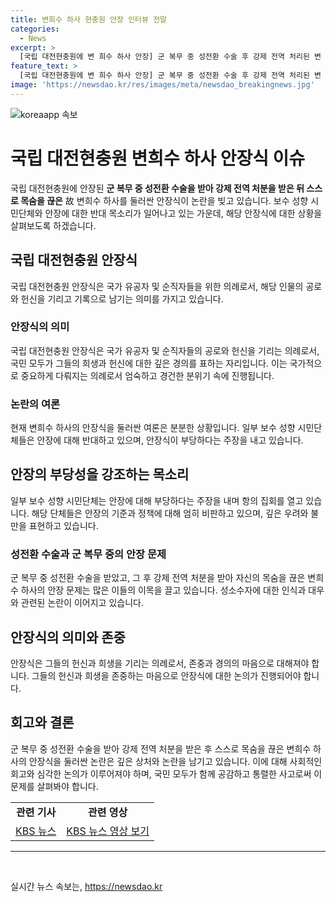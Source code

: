 ```yaml
---
title: 변희수 하사 현충원 안장 인터뷰 전말
categories:
  - News
excerpt: >
  [국립 대전현충원에 변 희수 하사 안장] 군 복무 중 성전환 수술 후 강제 전역 처리된 변 희수 하사가 국립 대전현충원에 안장되었다. 안장식에는 유가족과 60여 명의 추모객이 참석했으며, 사망 당시 강제 전역 처리된 상태였으나 최근 국가인권위의 재심 권고에 따라 순직을 인정받아 안장 요건을 충족했다. 이에도 보수 성향 시민단체들은 안장의 부당성을 강조하며 반대 목소리를 냈지만, 변 하사는 영면에 안착했다.
feature_text: >
  [국립 대전현충원에 변 희수 하사 안장] 군 복무 중 성전환 수술 후 강제 전역 처리된 변 희수 하사가 국립 대전현충원에 안장되었다. 안장식에는 유가족과 60여 명의 추모객이 참석했으며, 사망 당시 강제 전역 처리된 상태였으나 최근 국가인권위의 재심 권고에 따라 순직을 인정받아 안장 요건을 충족했다. 이에도 보수 성향 시민단체들은 안장의 부당성을 강조하며 반대 목소리를 냈지만, 변 하사는 영면에 안착했다.
image: 'https://newsdao.kr/res/images/meta/newsdao_breakingnews.jpg'
---
```


<p><img src="https://newsdao.kr/res/images/meta/newsdao_breakingnews.jpg" alt="koreaapp 속보" /></p>

<h1>국립 대전현충원 변희수 하사 안장식 이슈</h1>

<p data-ke-size="size16">국립 대전현충원에 안장된 <b>군 복무 중 성전환 수술을 받아 강제 전역 처분을 받은 뒤 스스로 목숨을 끊은</b> 故 변희수 하사를 둘러싼 안장식이 논란을 빚고 있습니다. 보수 성향 시민단체와 안장에 대한 반대 목소리가 일어나고 있는 가운데, 해당 안장식에 대한 상황을 살펴보도록 하겠습니다.</p>

<h2 data-ke-size="size26">국립 대전현충원 안장식</h2>

<p data-ke-size="size16">국립 대전현충원 안장식은 국가 유공자 및 순직자들을 위한 의례로서, 해당 인물의 공로와 헌신을 기리고 기록으로 남기는 의미를 가지고 있습니다. </p>

<h3>안장식의 의미</h3>

<p data-ke-size="size16">국립 대전현충원 안장식은 국가 유공자 및 순직자들의 공로와 헌신을 기리는 의례로서, 국민 모두가 그들의 희생과 헌신에 대한 깊은 경의를 표하는 자리입니다. 이는 국가적으로 중요하게 다뤄지는 의례로서 엄숙하고 경건한 분위기 속에 진행됩니다.</p>

<h3>논란의 여론</h3>

<p data-ke-size="size16">현재 변희수 하사의 안장식을 둘러싼 여론은 분분한 상황입니다. 일부 보수 성향 시민단체들은 안장에 대해 반대하고 있으며, 안장식이 부당하다는 주장을 내고 있습니다.</p>

<h2 data-ke-size="size26">안장의 부당성을 강조하는 목소리</h2>

<p data-ke-size="size16">일부 보수 성향 시민단체는 안장에 대해 부당하다는 주장을 내며 항의 집회를 열고 있습니다. 해당 단체들은 안장의 기준과 정책에 대해 엄히 비판하고 있으며, 깊은 우려와 불만을 표현하고 있습니다. </p>

<h3>성전환 수술과 군 복무 중의 안장 문제</h3>

<p data-ke-size="size16">군 복무 중 성전환 수술을 받았고, 그 후 강제 전역 처분을 받아 자신의 목숨을 끊은 변희수 하사의 안장 문제는 많은 이들의 이목을 끌고 있습니다. 성소수자에 대한 인식과 대우와 관련된 논란이 이어지고 있습니다.</p>

<h2 data-ke-size="size26">안장식의 의미와 존중</h2>

<p data-ke-size="size16">안장식은 그들의 헌신과 희생을 기리는 의례로서, 존중과 경의의 마음으로 대해져야 합니다. 그들의 헌신과 희생을 존중하는 마음으로 안장식에 대한 논의가 진행되어야 합니다. </p>

<h2 data-ke-size="size26">회고와 결론</h2>

<p data-ke-size="size16">군 복무 중 성전환 수술을 받아 강제 전역 처분을 받은 후 스스로 목숨을 끊은 변희수 하사의 안장식을 둘러싼 논란은 깊은 상처와 논란을 남기고 있습니다. 이에 대해 사회적인 회고와 심각한 논의가 이루어져야 하며, 국민 모두가 함께 공감하고 통렬한 사고로써 이 문제를 살펴봐야 합니다. </p>

<table>
  <tr>
    <td style="text-align: center; height: 17px;"><b>관련 기사</b></td>
    <td style="text-align: center; height: 17px;"><b>관련 영상</b></td>
  </tr>
  <tr>
    <td style="text-align: center; height: 17px;"><a href="https://www.kbs.co.kr/">KBS 뉴스</a></td>
    <td style="text-align: center; height: 17px;"><a href="https://www.kbs.co.kr/">KBS 뉴스 영상 보기</a></td>
  </tr>
</table>

<hr>

<p data-ke-size="size16">&nbsp;</p>
실시간 뉴스 속보는, <a href="https://newsdao.kr" rel="dofollow">https://newsdao.kr</a>


